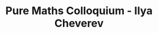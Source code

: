 ---
layout: seminartalk
speaker: Ilya Cheverev
speakerinst: University of Edinburgh
speakershortinst: Edinburgh
speakerurl: https://ilyachevyrev.wordpress.com
talktitle: 
talkdate: Mar 9 2023
talkterm: "2023S2"
talktime: "16.00"
talkplace: MI Theatre C
title: "Pure Maths Colloquium - Ilya Cheverev"
---